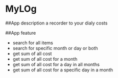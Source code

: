 # MyLOg
##App description 
a recorder to your dialy costs 

##App feature 
- search for all items 
- search for specific month or day or both  
- get sum of all cost  
- get sum of all cost for a month
- get sum of all cost for a day in all months
- get sum of all cost for a specific day in a month 
